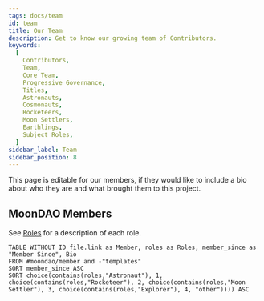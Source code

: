 ```yaml
---
tags: docs/team
id: team
title: Our Team
description: Get to know our growing team of Contributors.
keywords:
  [
    Contributors,
    Team,
    Core Team,
    Progressive Governance,
    Titles,
    Astronauts,
    Cosmonauts,
    Rocketeers,
    Moon Settlers,
    Earthlings,
    Subject Roles,
  ]
sidebar_label: Team
sidebar_position: 8
---
```

This page is editable for our members, if they would like to include a bio about who they are and what brought them to this project.

## MoonDAO Members
See [Roles](Roles.md) for a description of each role.

```dataview
TABLE WITHOUT ID file.link as Member, roles as Roles, member_since as "Member Since", Bio
FROM #moondao/member and -"templates"
SORT member_since ASC
SORT choice(contains(roles,"Astronaut"), 1, choice(contains(roles,"Rocketeer"), 2, choice(contains(roles,"Moon Settler"), 3, choice(contains(roles,"Explorer"), 4, "other")))) ASC
```

